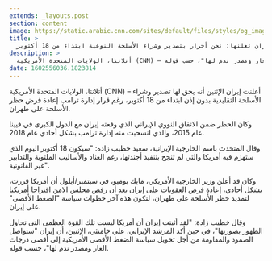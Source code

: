 ```yaml
--- 
extends: _layouts.post 
section: content 
image: https://static.arabic.cnn.com/sites/default/files/styles/og_image_v1/public/2020/10/12/images/GettyImages-456244460.jpg?h=073fa40a&itok=5M_z8pyY 
title: > 
  إيران تعلنها: نحن أحرار بتصدير وشراء الأسلحة النوعية ابتداء من 18 أكتوبر 
description: > 
  أتلانتا، الولايات المتحدة الأمريكية (CNN) – أعلنت إيران الإثنين أنه يحق لها تصدير وشراء الأسلحة التقليدية بدون إذن ابتداء من 18 أكتوبر، رغم قرار إدارة ترامب إعادة فرض حظر الأسلحة على طهران.وكان الحظر ضمن الاتفاق النووي الإيراني الذي وقعته إيران مع الدول الكبرى في فيينا عام 2015، والذي انسحبت منه إدارة ترامب بشكل أحادي عام 2018.وقال المتحدث باسم الخارجية الإيرانية، سعيد خطيب زادة: "سيكون 18 أكتوبر اليوم الذي ستهزم فيه أمريكا والتي لم تنجح بتنفيذ أجندتها، رغم العناد والأساليب الملتوية والتدابير غير القانونية".وكان قد أعلن وزير الخارجية الأمريكي، مايك بوميو، في سبتمبر/أيلول أن أمريكا قررت، بشكل أحادي، إعادة فرض العقوبات على إيران بعد أن رفض مجلس الامن اقتراحا أمريكيا لتمديد حظر الأسلحة على طهران، لتكون هذه آخر خطوات سياسة "الضغط الأقصى" على إيران.وقال خطيب زادة: "لقد أثبتت إيران أن أمريكا ليست تلك القوة العظمى التي تحاول الظهور بصورتها"، في حين أكد المرشد الإيراني، علي خامنئي، الإثنين، أن إيران "ستواصل الصمود والمقاومة من أجل تحويل سياسة الضغط الأقصى الأمريكية إلى أقصى درجات العار ومصدر ندم لها"، حسب قوله. 
date: 1602556036.1823814 
--- 
```

أتلانتا، الولايات المتحدة الأمريكية (CNN) – أعلنت إيران الإثنين أنه يحق لها تصدير وشراء الأسلحة التقليدية بدون إذن ابتداء من 18 أكتوبر، رغم قرار إدارة ترامب إعادة فرض حظر الأسلحة على طهران.

وكان الحظر ضمن الاتفاق النووي الإيراني الذي وقعته إيران مع الدول الكبرى في فيينا عام 2015، والذي انسحبت منه إدارة ترامب بشكل أحادي عام 2018.

وقال المتحدث باسم الخارجية الإيرانية، سعيد خطيب زادة: "سيكون 18 أكتوبر اليوم الذي ستهزم فيه أمريكا والتي لم تنجح بتنفيذ أجندتها، رغم العناد والأساليب الملتوية والتدابير غير القانونية".

وكان قد أعلن وزير الخارجية الأمريكي، مايك بوميو، في سبتمبر/أيلول أن أمريكا قررت، بشكل أحادي، إعادة فرض العقوبات على إيران بعد أن رفض مجلس الامن اقتراحا أمريكيا لتمديد حظر الأسلحة على طهران، لتكون هذه آخر خطوات سياسة "الضغط الأقصى" على إيران.

وقال خطيب زادة: "لقد أثبتت إيران أن أمريكا ليست تلك القوة العظمى التي تحاول الظهور بصورتها"، في حين أكد المرشد الإيراني، علي خامنئي، الإثنين، أن إيران "ستواصل الصمود والمقاومة من أجل تحويل سياسة الضغط الأقصى الأمريكية إلى أقصى درجات العار ومصدر ندم لها"، حسب قوله.